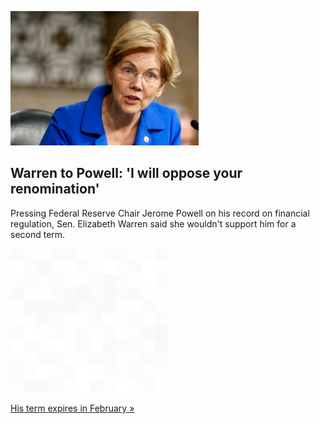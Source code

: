 
![Warren to Powell: 'I will oppose your renomination'](./20210929055847.png)
## Warren to Powell: 'I will oppose your renomination'

Pressing Federal Reserve Chair Jerome Powell on his record on financial regulation, Sen. Elizabeth Warren said she wouldn't support him for a second term.

![pic](../square_bg.png)

[His term expires in February »](https://www.yahoo.com/finance/news/warren-says-she-opposes-dangerous-153415910.html)

